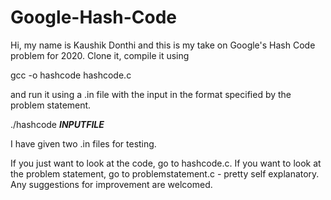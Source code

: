 # Google-Hash-Code
Hi, my name is Kaushik Donthi and this is my take on Google's Hash Code problem for 2020. Clone it, compile it using 

gcc -o hashcode hashcode.c

and run it using a .in file with the input in the format specified by the problem statement. 

./hashcode ___INPUTFILE___

I have given two .in files for testing.

If you just want to look at the code, go to hashcode.c. If you want to look at the problem statement, go to problemstatement.c - pretty self explanatory. Any suggestions for improvement are welcomed.
